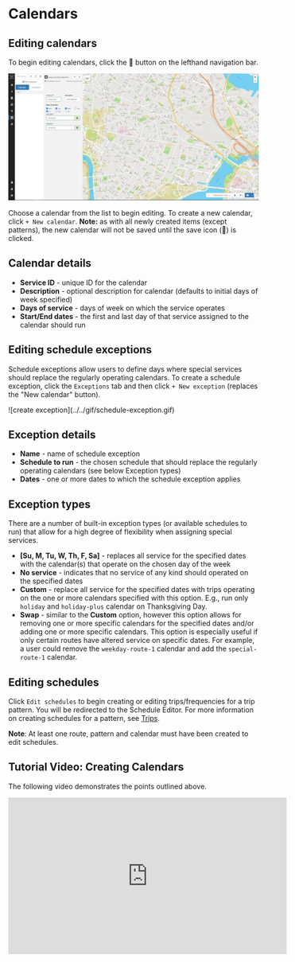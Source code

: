 # Calendars

## Editing calendars

To begin editing calendars, click the 📅 button on the lefthand navigation bar.

![screenshot](../../img/edit-calendars.png)

Choose a calendar from the list to begin editing. To create a new calendar, click `+ New calendar`. **Note:** as with all newly created items (except patterns), the new calendar will not be saved until the save icon (💾) is clicked.

## Calendar details

- **Service ID** - unique ID for the calendar
- **Description** - optional description for calendar (defaults to initial days of week specified)
- **Days of service** - days of week on which the service operates
- **Start/End dates** - the first and last day of that service assigned to the calendar should run

## Editing schedule exceptions

Schedule exceptions allow users to define days where special services should replace the regularly operating calendars. To create a schedule exception, click the `Exceptions` tab and then click `+ New exception` (replaces the "New calendar" button).

<div class="img-center">
  ![create exception](../../gif/schedule-exception.gif)
</div>

## Exception details

- **Name** - name of schedule exception
- **Schedule to run** - the chosen schedule that should replace the regularly operating calendars (see below Exception types)
- **Dates** - one or more dates to which the schedule exception applies

## Exception types

There are a number of built-in exception types (or available schedules to run) that allow for a high degree of flexibility when assigning special services.

- **[Su, M, Tu, W, Th, F, Sa]** - replaces all service for the specified dates with the calendar(s) that operate on the chosen day of the week
- **No service** - indicates that no service of any kind should operated on the specified dates
- **Custom** - replace all service for the specified dates with trips operating on the one or more calendars specified with this option. E.g., run only `holiday` and `holiday-plus` calendar on Thanksgiving Day.
- **Swap** - similar to the **Custom** option, however this option allows for removing one or more specific calendars for the specified dates and/or adding one or more specific calendars. This option is especially useful if only certain routes have altered service on specific dates. For example, a user could remove the `weekday-route-1` calendar and add the `special-route-1` calendar.

## Editing schedules
Click `Edit schedules` to begin creating or editing trips/frequencies for a trip pattern. You will be redirected to the Schedule Editor. For more information on creating schedules for a pattern, see [Trips](schedules).

**Note**: At least one route, pattern and calendar must have been created to edit schedules.

## Tutorial Video: Creating Calendars 
The following video demonstrates the points outlined above. 
<iframe
    width="560" 
    height="315"
    margin-left="auto"
    margin-right="auto"
    src="https://www.youtube.com/embed/Ozvroe7EFHs" 
    frameborder="0" 
    allow="accelerometer; autoplay; encrypted-media; gyroscope; picture-in-picture" 
    allowfullscreen>
</iframe>
